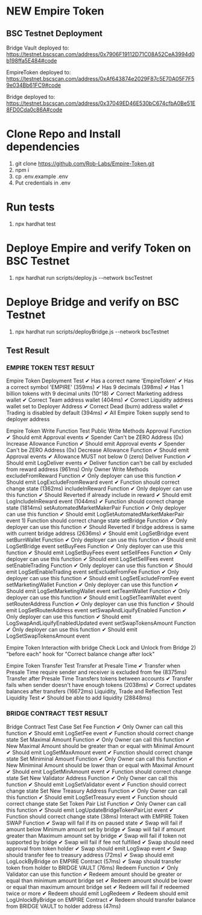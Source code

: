 # NEW Empire Token

## BSC Testnet Deployment

Bridge Vault deployed to: https://testnet.bscscan.com/address/0x7906F19112D71C08A52CeA3994d0b198ffa5E484#code

EmpireToken deployed to: https://testnet.bscscan.com/address/0xAf643874e2029F87c5E70A05F7F59e034Bb61FC9#code

Bridge deployed to: https://testnet.bscscan.com/address/0x37049ED46E530bC674cfbA0Be51E8FD0Cda0c86A#code


# Clone Repo and Install dependencies

1. git clone https://github.com/Rob-Labs/Empire-Token.git
2. npm i
3. cp .env.example .env
4. Put credentials in .env


# Run tests
1. npx hardhat test


# Deploye Empire and verify Token on BSC Testnet
1. npx hardhat run scripts/deploy.js --network bscTestnet


# Deploye Bridge and verify on BSC Testnet
1. npx hardhat run scripts/deployBridge.js --network bscTestnet



## Test Result

### EMPIRE TOKEN TEST RESULT

Empire Token Deployment Test
    ✔ Has a correct name 'EmpireToken'
    ✔ Has a correct symbol 'EMPIRE' (359ms)
    ✔ Has 9 decimals (398ms)
    ✔ Has 1 billion tokens with 9 decimal units (10^18)
    ✔ Correct Marketing address wallet
    ✔ Correct Team address wallet (404ms)
    ✔ Correct Liquidity address wallet set to Deployer Address
    ✔ Correct Dead (burn) address wallet
    ✔ Trading is disabled by default (394ms)
    ✔ All Empire Token supply send to deployer address

  Empire Token Write Function Test
    Public Write Methods
      Approval Function
        ✔ Should emit Approval events
        ✔ Spender Can't be ZERO Address (0x)
      Increase Allowance Function
        ✔ Should emit Approval events
        ✔ Spender Can't be ZERO Address (0x)
      Decrease Allowance Function
        ✔ Should emit Approval events
        ✔ Allowance MUST not below 0 (zero)
      Deliver Function
        ✔ Should emit LogDeliver events
        ✔ Deliver function can't be call by excluded from reward address (961ms)
    Only Owner Write Methods
      excludeFromReward Function
        ✔ Only deployer can use this function
        ✔ Should emit LogExcludeFromReward event
        ✔ Function should correct change state (1362ms)
      includeInReward Function
        ✔ Only deployer can use this function
        ✔ Should Reverted if already include in reward
        ✔ Should emit LogIncludeInReward event (1044ms)
        ✔ Function should correct change state (1814ms)
      setAutomatedMarketMakerPair Function
        ✔ Only deployer can use this function
        ✔ Should emit LogSetAutomatedMarketMakerPair event
        1) Function should correct change state
      setBridge Function
        ✔ Only deployer can use this function
        ✔ Should Reverted if bridge address is same with current bridge address (2636ms)
        ✔ Should emit LogSetBridge event
      setBurnWallet Function
        ✔ Only deployer can use this function
        ✔ Should emit LogSetBridge event
      setBuyFees Function
        ✔ Only deployer can use this function
        ✔ Should emit LogSetBuyFees event
      setSellFees Function
        ✔ Only deployer can use this function
        ✔ Should emit LogSetSellFees event
      setEnableTrading Function
        ✔ Only deployer can use this function
        ✔ Should emit LogSetEnableTrading event
      setExcludeFromFee Function
        ✔ Only deployer can use this function
        ✔ Should emit LogSetExcludeFromFee event
      setMarketingWallet Function
        ✔ Only deployer can use this function
        ✔ Should emit LogSetMarketingWallet event
      setTeamWallet Function
        ✔ Only deployer can use this function
        ✔ Should emit LogSetTeamWallet event
      setRouterAddress Function
        ✔ Only deployer can use this function
        ✔ Should emit LogSetRouterAddress event
      setSwapAndLiquifyEnabled Function
        ✔ Only deployer can use this function
        ✔ Should emit LogSwapAndLiquifyEnabledUpdated event
      setSwapTokensAmount Function
        ✔ Only deployer can use this function
        ✔ Should emit LogSetSwapTokensAmount event

  Empire Token Interaction with bridge
    Check Lock and Unlock from Bridge
      2) "before each" hook for "Correct balance change after lock"

  Empire Token Transfer Test
    Transfer at Presale Time
      ✔ Transfer when Presale Time require sender and receiver is excluded from fee (8375ms)
    Transfer after Presale Time
      Transfers tokens between accounts
        ✔ Transfer fails when sender doesn't have enough tokens (2038ms)
        ✔ Correct updates balances after transfers (16672ms)
    Liquidity, Trade and Reflection Test
      Liquidity Test
        ✔ Should be able to add liquidity (28848ms)


### BRIDGE CONTRACT TEST RESULT

Bridge Contract Test Case
    Set Fee Function
      ✔ Only Owner can call this function
      ✔ Should emit LogSetFee event
      ✔ Function should correct change state
    Set Maximal Amount Function
      ✔ Only Owner can call this function
      ✔ New Maximal Amount should be greater than or equal with Minimal Amount
      ✔ Should emit LogSetMaxAmount event
      ✔ Function should correct change state
    Set Miniminal Amount Function
      ✔ Only Owner can call this function
      ✔ New Miniminal Amount should be lower than or equal with Maximal Amount
      ✔ Should emit LogSetMinAmount event
      ✔ Function should correct change state
    Set New Validator Address Function
      ✔ Only Owner can call this function
      ✔ Should emit LogSetValidator event
      ✔ Function should correct change state
    Set New Treasury Address Function
      ✔ Only Owner can call this function
      ✔ Should emit LogSetTreasury event
      ✔ Function should correct change state
    Set Token Pair List Function
      ✔ Only Owner can call this function
      ✔ Should emit LogUpdateBridgeTokenPairList event
      ✔ Function should correct change state (38ms)
    Interact with EMPIRE Token
      SWAP Function
        ✔ Swap will fail if its on paused state
        ✔ Swap will fail if amount below Minimum amount set by bridge
        ✔ Swap will fail if amount greater than Maximum amount set by bridge
        ✔ Swap will fail if token not supported by bridge
        ✔ Swap will fail if fee not fulfilled
        ✔ Swap should need approval from token holder
        ✔ Swap should emit LogSwap event
        ✔ Swap should transfer fee to treasury address (72ms)
        ✔ Swap should emit LogLockByBridge on EMPIRE Contract (57ms)
        ✔ Swap should transfer token from holder to BRIDGE VAULT (76ms)
      Redeem Function
        ✔ Only Validator can use this function
        ✔ Redeem amount should be greater or equal than minimum amount bridge set
        ✔ Redeem amount should be lower or equal than maximum amount bridge set
        ✔ Redeem will fail if redeemed twice or more
        ✔ Redeem should emit LogRedeem
        ✔ Redeem should emit LogUnlockByBridge on EMPIRE Contract
        ✔ Redeem should transfer balance from BRIDGE VAULT to holder address (47ms)







